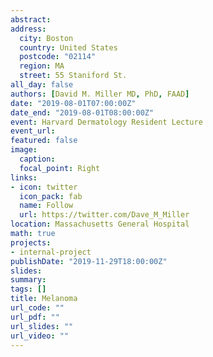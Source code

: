 ```yaml
---
abstract: 
address: 
  city: Boston
  country: United States
  postcode: "02114"
  region: MA
  street: 55 Staniford St. 
all_day: false
authors: [David M. Miller MD, PhD, FAAD]
date: "2019-08-01T07:00:00Z"
date_end: "2019-08-01T08:00:00Z"
event: Harvard Dermatology Resident Lecture
event_url: 
featured: false
image:
  caption: 
  focal_point: Right
links:
- icon: twitter
  icon_pack: fab
  name: Follow
  url: https://twitter.com/Dave_M_Miller
location: Massachusetts General Hospital
math: true
projects:
- internal-project
publishDate: "2019-11-29T18:00:00Z"
slides: 
summary: 
tags: []
title: Melanoma 
url_code: ""
url_pdf: ""
url_slides: ""
url_video: ""
---
```

